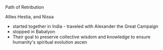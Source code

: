 Path of Retribution

Allies Hestia, and Nissa
- started together in India - traveled with Alexander the Great Campaign
- stopped in Babalyon
- Their goal to preserve collective wisdom and knowledge to ensure humanity's spiritual evolution ascen